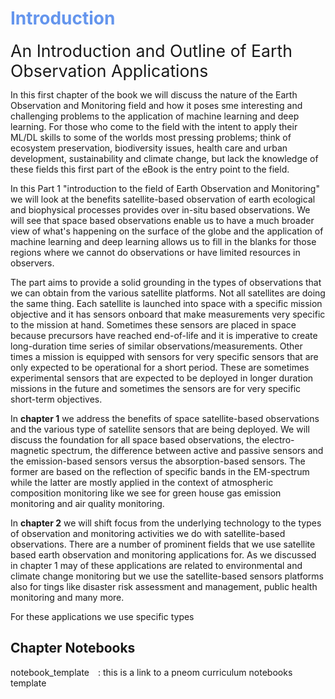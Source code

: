 # <span style="color:cornflowerblue;">Introduction</span>

<span style="font-size:20pt">An Introduction and Outline of Earth Observation Applications</span>

In this first chapter of the book we will discuss the nature of the Earth Observation and Monitoring field and how it poses sme interesting and challenging problems to the application of machine learning and deep learning. For those who come to the field with the intent to apply their ML/DL skills to some of the worlds most pressing problems; think of ecosystem preservation, biodiversity issues, health care and urban development, sustainability and climate change, but lack the knowledge of these fields this first part of the eBook is the entry point to the field.

In this Part 1 "introduction to the field of Earth Observation and Monitoring" we will look at the benefits satellite-based observation of earth ecological and biophysical processes provides over in-situ based observations. We will see that space based observations enable us to have a much broader view of what's happening on the surface of the globe and the application of machine learning and deep learning allows us to fill in the blanks for those regions where we cannot do observations or have limited resources in observers.

The part aims to provide a solid grounding in the types of observations that we can obtain from the various satellite platforms. Not all satellites are doing the same thing. Each satellite is launched into space with a specific mission objective and it has sensors onboard that make measurements very specific to the mission at hand. Sometimes these sensors are placed in space because precursors have reached end-of-life and it is imperative to create long-duration time series of similar observations/measurements. Other times a mission is equipped with sensors for very specific sensors that are only expected to be operational for a short period. These are sometimes experimental sensors that are expected to be deployed in longer duration missions in the future and sometimes the sensors are for very specific short-term objectives.

In **chapter 1** we address the benefits of space satellite-based observations and the various type of satellite sensors that are being deployed. We will discuss the foundation for all space based observations, the electro-magnetic spectrum, the difference between active and passive sensors and the emission-based sensors versus the absorption-based sensors. The former are based on the reflection of specific bands in the EM-spectrum while the latter are mostly applied in the context of atmospheric composition monitoring like we see for green house gas emission monitoring and air quality monitoring.

In **chapter 2** we will shift focus from the underlying technology to the types of observation and monitoring activities we do with satellite-based observations. There are a number of prominent fields that we use satellite based earth observation and monitoring applications for. As we discussed in chapter 1 may of these applications are related to environmental and climate change monitoring but we use the satellite-based sensors platforms also for tings like disaster risk assessment and management, public health monitoring and many more. 

For these applications we use specific types 

## Chapter Notebooks

notebook_template  [<i class="fa-solid fa-arrow-circle-right" style="margin-left:10px;color:teal;"></i>](notebooks/notebook-template)
: this is a link to a pneom curriculum notebooks template
